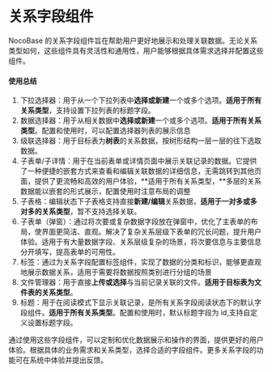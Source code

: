 # 关系字段组件

NocoBase 的关系字段组件旨在帮助用户更好地展示和处理关联数据。无论关系类型如何，这些组件具有灵活性和通用性，用户能够根据具体需求选择并配置这些组件。

#### 使用总结

1. 下拉选择器：用于从一个下拉列表中**选择或新建**一个或多个选项。**适用于所有关系类型**，支持设置下拉列表的标题字段。
2. 数据选择器：用于从相关数据中**选择或新建**一个或多个选项。**适用于所有关系类型**。配置和使用时，可以配置选择器列表的展示信息
3. 级联选择器：用于目标表为**树表**的关系数据，按树形结构一层一层的往下选取数据。
4. 子表单/子详情：用于在当前表单或详情页面中展示关联记录的数据。它提供了一种便捷的嵌套方式来查看和编辑关联数据的详细信息，无需跳转到其他页面，提供了更流畅和高效的用户体验，**适用于所有关系类型，**多层的关系数据能以嵌套的形式展示，配置使用时注意布局的调整
5. 子表格：编辑状态下子表格支持直接**新建/编辑**关系数据，**适用于一对多或多对多的关系类型**，暂不支持选择关联。
6. 子表单（弹窗）：通过将次要或复杂数据字段放在弹窗中，优化了主表单的布局，使界面更简洁、直观。解决了复杂关系层级下表单的冗长问题，提升用户体验。适用于有大量数据字段、关系层级复杂的场景，将次要信息与主要信息分开填写，提高表单的可用性。
7. 标签：通过为关系字段配置标签组件，实现了数据的分类和标识，能够更直观地展示数据关系，适用于需要将数据按照类别进行分组的场景
8. 文件管理器：用于直接**上传或选择**与当前记录关联的文件。**适用于目标表为文件表的关系类型**。
9. 标题：用于在阅读模式下显示关联记录，是所有关系字段阅读状态下的默认字段组件。**适用于所有关系类型**。配置和使用时，默认标题字段为 id,支持自定义设置标题字段。

通过使用这些字段组件，可以定制和优化数据展示和操作的界面，提供更好的用户体验。根据具体的业务需求和关系类型，选择合适的字段组件。更多关系字段的功能可在系统中体验并提出反馈。
